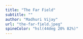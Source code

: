 ```yaml
---
title: "The Far Field"
subtitle: ""
author: "Madhuri Vijay"
url: "the-far-field.jpeg"
spineColor: "hsl(44deg 20% 82%)"
---
```

